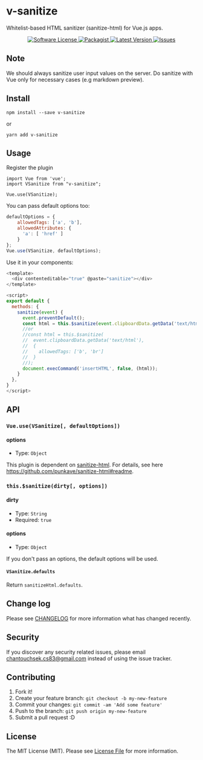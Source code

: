 # v-sanitize

Whitelist-based HTML sanitizer (sanitize-html) for Vue.js apps.

<p align="center">
  <a href="LICENSE">
    <img src="https://img.shields.io/badge/license-MIT-brightgreen.svg?style=flat-square" alt="Software License" />
  </a>
  <a href="https://npmjs.org/package/v-sanitize">
    <img src="https://img.shields.io/npm/v/v-sanitize.svg?style=flat-square" alt="Packagist" />
  </a>
  <a href="https://github.com/Chantouch/v-sanitize/releases">
    <img src="https://img.shields.io/github/release/Chantouch/v-sanitize.svg?style=flat-square" alt="Latest Version" />
  </a>

  <a href="https://github.com/Chantouch/v-sanitize/issues">
    <img src="https://img.shields.io/github/issues/Chantouch/v-sanitize.svg?style=flat-square" alt="Issues" />
  </a>
</p>

## Note

We should always sanitize user input values on the server. Do sanitize with Vue only for necessary cases (e.g markdown preview).

## Install

```
npm install --save v-sanitize
```

or

```
yarn add v-sanitize
```

## Usage

Register the plugin

```vuejs
import Vue from 'vue';
import VSanitize from "v-sanitize";

Vue.use(VSanitize);
```

You can pass default options too:

``` js
defaultOptions = {
    allowedTags: ['a', 'b'],
    allowedAttributes: {
      'a': [ 'href' ]
    }
};
Vue.use(VSanitize, defaultOptions);
```

Use it in your components:

``` js
<template>
  <div contenteditable="true" @paste="sanitize"></div>
</template>

<script>
export default {
  methods: {
    sanitize(event) {
      event.preventDefault();
      const html = this.$sanitize(event.clipboardData.getData('text/html'));
      //or
      //const html = this.$sanitize(
      //  event.clipboardData.getData('text/html'),
      //  {
      //    allowedTags: ['b', 'br']
      //  }
      //);
      document.execCommand('insertHTML', false, (html));
    }
  },
}
</script>
```

## API

### `Vue.use(VSanitize[, defaultOptions])`

#### options

* Type: `Object`

This plugin is dependent on [sanitize-html](https://github.com/punkave/sanitize-html). For details, see here https://github.com/punkave/sanitize-html#readme.

### `this.$sanitize(dirty[, options])`

#### dirty

* Type: `String`
* Required: `true`

#### options

* Type: `Object`

If you don't pass an options, the default options will be used.

#### `VSanitize.defaults`

Return `sanitizeHtml.defaults`.

## Change log

Please see [CHANGELOG](CHANGELOG.md) for more information what has changed recently.

## Security

If you discover any security related issues, please email chantouchsek.cs83@gmail.com instead of using the issue
 tracker.

## Contributing

1. Fork it!
2. Create your feature branch: `git checkout -b my-new-feature`
3. Commit your changes: `git commit -am 'Add some feature'`
4. Push to the branch: `git push origin my-new-feature`
5. Submit a pull request :D

## License

The MIT License (MIT). Please see [License File](LICENSE.md) for more information.
